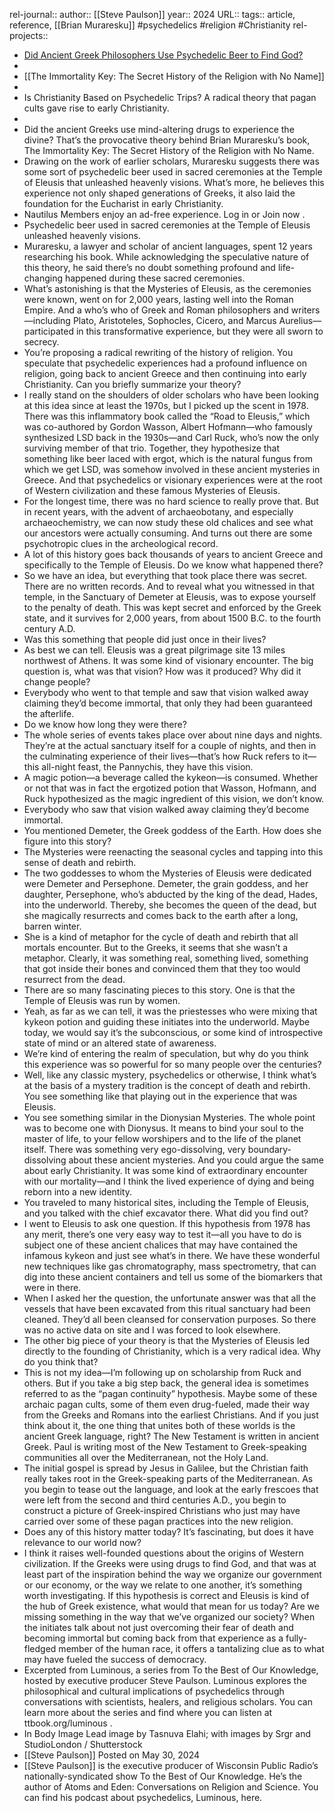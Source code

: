 rel-journal::
author:: [[Steve Paulson]]
year:: 2024
URL::
tags:: article, reference, [[Brian Muraresku]] #psychedelics #religion #Christianity
rel-projects::

- [Did Ancient Greek Philosophers Use Psychedelic Beer to Find God?](https://nautil.us/is-christianity-based-on-psychedelic-trips-623594/)
-
- [[The Immortality Key: The Secret History of the Religion with No Name]]
-
- Is Christianity Based on Psychedelic Trips?
  A radical theory that pagan cults gave rise to early Christianity.
-
- Did the ancient Greeks use mind-altering drugs to experience the divine? That’s the provocative theory behind Brian Muraresku’s book, The Immortality Key: The Secret History of the Religion with No Name.
- Drawing on the work of earlier scholars, Muraresku suggests there was some sort of psychedelic beer used in sacred ceremonies at the Temple of Eleusis that unleashed heavenly visions. What’s more, he believes this experience not only shaped generations of Greeks, it also laid the foundation for the Eucharist in early Christianity.
- Nautilus Members enjoy an ad-free experience. Log in or Join now .
- Psychedelic beer used in sacred ceremonies at the Temple of Eleusis unleashed heavenly visions.
- Muraresku, a lawyer and scholar of ancient languages, spent 12 years researching his book. While acknowledging the speculative nature of this theory, he said there’s no doubt something profound and life-changing happened during these sacred ceremonies.
- What’s astonishing is that the Mysteries of Eleusis, as the ceremonies were known, went on for 2,000 years, lasting well into the Roman Empire. And a who’s who of Greek and Roman philosophers and writers—including Plato, Aristoteles, Sophocles, Cicero, and Marcus Aurelius—participated in this transformative experience, but they were all sworn to secrecy.
- You’re proposing a radical rewriting of the history of religion. You speculate that psychedelic experiences had a profound influence on religion, going back to ancient Greece and then continuing into early Christianity. Can you briefly summarize your theory?
- I really stand on the shoulders of older scholars who have been looking at this idea since at least the 1970s, but I picked up the scent in 1978. There was this inflammatory book called the “Road to Eleusis,” which was co-authored by Gordon Wasson, Albert Hofmann—who famously synthesized LSD back in the 1930s—and Carl Ruck, who’s now the only surviving member of that trio. Together, they hypothesize that something like beer laced with ergot, which is the natural fungus from which we get LSD, was somehow involved in these ancient mysteries in Greece. And that psychedelics or visionary experiences were at the root of Western civilization and these famous Mysteries of Eleusis.
- For the longest time, there was no hard science to really prove that. But in recent years, with the advent of archaeobotany, and especially archaeochemistry, we can now study these old chalices and see what our ancestors were actually consuming. And turns out there are some psychotropic clues in the archeological record.
- A lot of this history goes back thousands of years to ancient Greece and specifically to the Temple of Eleusis. Do we know what happened there?
- So we have an idea, but everything that took place there was secret. There are no written records. And to reveal what you witnessed in that temple, in the Sanctuary of Demeter at Eleusis, was to expose yourself to the penalty of death. This was kept secret and enforced by the Greek state, and it survives for 2,000 years, from about 1500 B.C. to the fourth century A.D.
- Was this something that people did just once in their lives?
- As best we can tell. Eleusis was a great pilgrimage site 13 miles northwest of Athens. It was some kind of visionary encounter. The big question is, what was that vision? How was it produced? Why did it change people?
- Everybody who went to that temple and saw that vision walked away claiming they’d become immortal, that only they had been guaranteed the afterlife.
- Do we know how long they were there?
- The whole series of events takes place over about nine days and nights. They’re at the actual sanctuary itself for a couple of nights, and then in the culminating experience of their lives—that’s how Ruck refers to it—this all-night feast, the Pannychis, they have this vision.
- A magic potion—a beverage called the kykeon—is consumed. Whether or not that was in fact the ergotized potion that Wasson, Hofmann, and Ruck hypothesized as the magic ingredient of this vision, we don’t know.
- Everybody who saw that vision walked away claiming they’d become immortal.
- You mentioned Demeter, the Greek goddess of the Earth. How does she figure into this story?
- The Mysteries were reenacting the seasonal cycles and tapping into this sense of death and rebirth.
- The two goddesses to whom the Mysteries of Eleusis were dedicated were Demeter and Persephone. Demeter, the grain goddess, and her daughter, Persephone, who’s abducted by the king of the dead, Hades, into the underworld. Thereby, she becomes the queen of the dead, but she magically resurrects and comes back to the earth after a long, barren winter.
- She is a kind of metaphor for the cycle of death and rebirth that all mortals encounter. But to the Greeks, it seems that she wasn’t a metaphor. Clearly, it was something real, something lived, something that got inside their bones and convinced them that they too would resurrect from the dead.
- There are so many fascinating pieces to this story. One is that the Temple of Eleusis was run by women.
- Yeah, as far as we can tell, it was the priestesses who were mixing that kykeon potion and guiding these initiates into the underworld. Maybe today, we would say it’s the subconscious, or some kind of introspective state of mind or an altered state of awareness.
- We’re kind of entering the realm of speculation, but why do you think this experience was so powerful for so many people over the centuries?
- Well, like any classic mystery, psychedelics or otherwise, I think what’s at the basis of a mystery tradition is the concept of death and rebirth. You see something like that playing out in the experience that was Eleusis.
- You see something similar in the Dionysian Mysteries. The whole point was to become one with Dionysus. It means to bind your soul to the master of life, to your fellow worshipers and to the life of the planet itself. There was something very ego-dissolving, very boundary-dissolving about these ancient mysteries. And you could argue the same about early Christianity. It was some kind of extraordinary encounter with our mortality—and I think the lived experience of dying and being reborn into a new identity.
- You traveled to many historical sites, including the Temple of Eleusis, and you talked with the chief excavator there. What did you find out?
- I went to Eleusis to ask one question. If this hypothesis from 1978 has any merit, there’s one very easy way to test it—all you have to do is subject one of these ancient chalices that may have contained the infamous kykeon and just see what’s in there. We have these wonderful new techniques like gas chromatography, mass spectrometry, that can dig into these ancient containers and tell us some of the biomarkers that were in there.
- When I asked her the question, the unfortunate answer was that all the vessels that have been excavated from this ritual sanctuary had been cleaned. They’d all been cleansed for conservation purposes. So there was no active data on site and I was forced to look elsewhere.
- The other big piece of your theory is that the Mysteries of Eleusis led directly to the founding of Christianity, which is a very radical idea. Why do you think that?
- This is not my idea—I’m following up on scholarship from Ruck and others. But if you take a big step back, the general idea is sometimes referred to as the “pagan continuity” hypothesis. Maybe some of these archaic pagan cults, some of them even drug-fueled, made their way from the Greeks and Romans into the earliest Christians. And if you just think about it, the one thing that unites both of these worlds is the ancient Greek language, right? The New Testament is written in ancient Greek. Paul is writing most of the New Testament to Greek-speaking communities all over the Mediterranean, not the Holy Land.
- The initial gospel is spread by Jesus in Galilee, but the Christian faith really takes root in the Greek-speaking parts of the Mediterranean. As you begin to tease out the language, and look at the early frescoes that were left from the second and third centuries A.D., you begin to construct a picture of Greek-inspired Christians who just may have carried over some of these pagan practices into the new religion.
- Does any of this history matter today? It’s fascinating, but does it have relevance to our world now?
- I think it raises well-founded questions about the origins of Western civilization. If the Greeks were using drugs to find God, and that was at least part of the inspiration behind the way we organize our government or our economy, or the way we relate to one another, it’s something worth investigating. If this hypothesis is correct and Eleusis is kind of the hub of Greek existence, what would that mean for us today? Are we missing something in the way that we’ve organized our society? When the initiates talk about not just overcoming their fear of death and becoming immortal but coming back from that experience as a fully-fledged member of the human race, it offers a tantalizing clue as to what may have fueled the success of democracy.
- Excerpted from Luminous, a series from To the Best of Our Knowledge, hosted by executive producer Steve Paulson.
  Luminous explores the philosophical and cultural implications of psychedelics through conversations with scientists, healers, and religious scholars. You can learn more about the series and find where you can listen at
  ttbook.org/luminous
  .
- In Body Image
  Lead image by Tasnuva Elahi; with images by Srgr and StudioLondon / Shutterstock
- [[Steve Paulson]]
  Posted on May 30, 2024
- [[Steve Paulson]] is the executive producer of Wisconsin Public Radio’s nationally-syndicated show To the Best of Our Knowledge. He’s the author of Atoms and Eden: Conversations on Religion and Science. You can find his podcast about psychedelics, Luminous, here.
